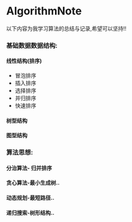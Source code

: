 AlgorithmNote
====
以下内容为我学习算法的总结与记录,希望可以坚持!!
### 基础数据数据结构:
#### 线性结构(排序)
* 冒泡排序
* 插入排序
* 选择排序
* 并归排序
* 快速排序
       
#### 树型结构
        
#### 图型结构

### 算法思想:
#### 分治算法- 归并排序
#### 贪心算法-最小生成树..
#### 动态规划-最短路径..
#### 递归搜索-树形结构..
